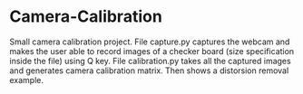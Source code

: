 # Camera-Calibration

Small camera calibration project. 
File capture.py captures the webcam and makes the user able to record images of a checker board (size specification inside the file) using Q key.
File calibration.py takes all the captured images and generates camera calibration matrix. Then shows a distorsion removal example.
